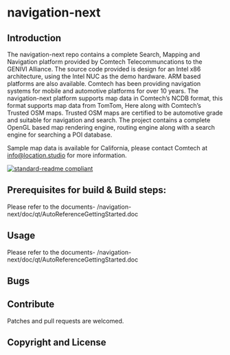 # navigation-next

## Introduction

The navigation-next repo contains a complete Search, Mapping and
Navigation platform provided by Comtech Telecommuncations to the
GENIVI Alliance. The source code provided is design for an Intel x86
architecture, using the Intel NUC as the demo hardware. ARM based
platforms are also available. Comtech has been providing navigation
systems for mobile and automotive platforms for over 10 years. The
navigation-next platform supports map data in Comtech’s NCDB format,
this format supports map data from TomTom, Here along with Comtech’s
Trusted OSM maps. Trusted OSM maps are certified to be automotive
grade and suitable for navigation and search. The project contains a
complete OpenGL based map rendering engine, routing engine along with
a search engine for searching a POI database.

Sample map data is available for California, please contact Comtech at info@location.studio for more information.

[![standard-readme compliant](https://img.shields.io/badge/readme%20style-standard-brightgreen.svg?style=flat-square)](https://github.com/RichardLitt/standard-readme)


## Prerequisites for build & Build steps:
Please refer to the documents- /navigation-next/doc/qt/AutoReferenceGettingStarted.doc

## Usage
Please refer to the documents- /navigation-next/doc/qt/AutoReferenceGettingStarted.doc

## Bugs

## Contribute
Patches and pull requests are welcomed.

## Copyright and License
